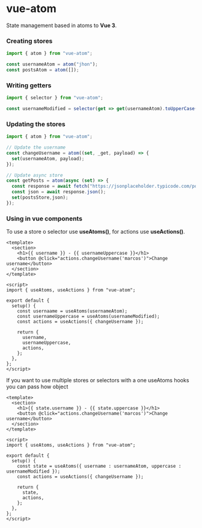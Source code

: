 # vue-atom

State management based in atoms to **Vue 3**.

### Creating stores

```javascript
import { atom } from "vue-atom";

const usernameAtom = atom("jhon");
const postsAtom = atom([]);
```

### Writing getters

```javascript
import { selector } from "vue-atom";

const usernameModified = selector(get => get(usernameAtom).toUpperCase());
```

### Updating the stores

```javascript
import { atom } from "vue-atom";

// Update the username
const changeUsername = atom((set, _get, payload) => {
  set(usernameAtom, payload);
});

// Update async store
const getPosts = atom(async (set) => {
  const response = await fetch("https://jsonplaceholder.typicode.com/posts");
  const json = await response.json();
  set(postsStore,json);
});
```

### Using in vue components
To use a store o selector use **useAtoms()**, for actions use **useActions()**.

```vue
<template>
  <section>
    <h1>{{ username }} - {{ usernameUppercase }}</h1>
    <button @click="actions.changeUsername('marcos')">Change username</button>
  </section>
</template>

<script>
import { useAtoms, useActions } from "vue-atom";

export default {
  setup() {
    const usernaame = useAtoms(usernameAtom);
    const usernameUppercase = useAtoms(usernameModified);
    const actions = useActions({ changeUsername });

    return {
      username,
      usernameUppercase,
      actions,
    };
  },
};
</script>
```

If you want to use multiple stores or selectors with a one useAtoms hooks you can pass how object

```vue
<template>
  <section>
    <h1>{{ state.username }} - {{ state.uppercase }}</h1>
    <button @click="actions.changeUsername('marcos')">Change username</button>
  </section>
</template>

<script>
import { useAtoms, useActions } from "vue-atom";

export default {
  setup() {
    const state = useAtoms({ username : usernameAtom, uppercase : usernameModified });
    const actions = useActions({ changeUsername });

    return {
      state,
      actions,
    };
  },
};
</script>
```